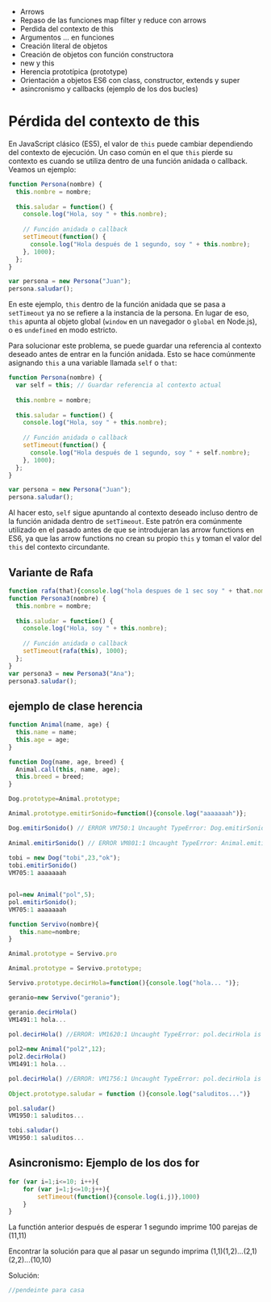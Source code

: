 
* Arrows
* Repaso de las funciones map filter y reduce con arrows
* Perdida del contexto de this
* Argumentos ... en funciones
* Creación literal de objetos
* Creación de objetos con función constructora
* new y this
* Herencia prototípica (prototype)
* Orientación a objetos ES6 con class, constructor, extends y super
* asincronismo y callbacks (ejemplo de los dos bucles)




# Pérdida del contexto de this

En JavaScript clásico (ES5), el valor de `this` puede cambiar dependiendo del contexto de ejecución. Un caso común en el que `this` pierde su contexto es cuando se utiliza dentro de una función anidada o callback. Veamos un ejemplo:

```javascript
function Persona(nombre) {
  this.nombre = nombre;
  
  this.saludar = function() {
    console.log("Hola, soy " + this.nombre);
    
    // Función anidada o callback
    setTimeout(function() {
      console.log("Hola después de 1 segundo, soy " + this.nombre);
    }, 1000);
  };
}

var persona = new Persona("Juan");
persona.saludar();
```

En este ejemplo, `this` dentro de la función anidada que se pasa a `setTimeout` ya no se refiere a la instancia de la persona. En lugar de eso, `this` apunta al objeto global (`window` en un navegador o `global` en Node.js), o es `undefined` en modo estricto.

Para solucionar este problema, se puede guardar una referencia al contexto deseado antes de entrar en la función anidada. Esto se hace comúnmente asignando `this` a una variable llamada `self` o `that`:

```javascript
function Persona(nombre) {
  var self = this; // Guardar referencia al contexto actual
  
  this.nombre = nombre;
  
  this.saludar = function() {
    console.log("Hola, soy " + this.nombre);
    
    // Función anidada o callback
    setTimeout(function() {
      console.log("Hola después de 1 segundo, soy " + self.nombre);
    }, 1000);
  };
}

var persona = new Persona("Juan");
persona.saludar();
```

Al hacer esto, `self` sigue apuntando al contexto deseado incluso dentro de la función anidada dentro de `setTimeout`. Este patrón era comúnmente utilizado en el pasado antes de que se introdujeran las arrow functions en ES6, ya que las arrow functions no crean su propio `this` y toman el valor del `this` del contexto circundante.

## Variante de Rafa

```javascript
function rafa(that){console.log("hola despues de 1 sec soy " + that.nombre); }
function Persona3(nombre) {
  this.nombre = nombre;
  
  this.saludar = function() {
    console.log("Hola, soy " + this.nombre);
    
    // Función anidada o callback
    setTimeout(rafa(this), 1000);
  };
}
var persona3 = new Persona3("Ana");
persona3.saludar();
```
## ejemplo de clase herencia
```javascript
function Animal(name, age) {
  this.name = name;
  this.age = age;
}

function Dog(name, age, breed) {
  Animal.call(this, name, age);
  this.breed = breed;
}

Dog.prototype=Animal.prototype;

Animal.prototype.emitirSonido=function(){console.log("aaaaaaah")};

Dog.emitirSonido() // ERROR VM750:1 Uncaught TypeError: Dog.emitirSonido is not a function
    
Animal.emitirSonido() // ERROR VM801:1 Uncaught TypeError: Animal.emitirSonido is not a function
    
tobi = new Dog("tobi",23,"ok");
tobi.emitirSonido()
VM705:1 aaaaaaah


pol=new Animal("pol",5);
pol.emitirSonido();
VM705:1 aaaaaaah

function Servivo(nombre){ 
   this.name=nombre;
}

Animal.prototype = Servivo.pro

Animal.prototype = Servivo.prototype;

Servivo.prototype.decirHola=function(){console.log("hola... ")};

geranio=new Servivo("geranio");

geranio.decirHola()
VM1491:1 hola... 

pol.decirHola() //ERROR: VM1620:1 Uncaught TypeError: pol.decirHola is not a function
    
pol2=new Animal("pol2",12);
pol2.decirHola()
VM1491:1 hola... 

pol.decirHola() //ERROR: VM1756:1 Uncaught TypeError: pol.decirHola is not a function
    
Object.prototype.saludar = function (){console.log("saluditos...")}

pol.saludar()
VM1950:1 saluditos...

tobi.saludar()
VM1950:1 saluditos...

```

## Asincronismo: Ejemplo de los dos for 

```javascript
for (var i=1;i<=10; i++){
    for (var j=1;j<=10;j++){
        setTimeout(function(){console.log(i,j)},1000)
    }
}
```

La functión anterior después de esperar 1 segundo imprime 100 parejas de (11,11)

Encontrar la solución para que al pasar un segundo imprima (1,1)(1,2)...(2,1)(2,2)...(10,10)

Solución:

```javascript
//pendeinte para casa
```
